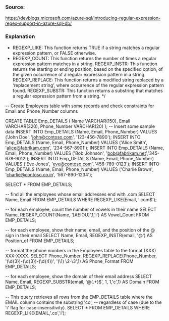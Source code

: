 ### Source:
https://devblogs.microsoft.com/azure-sql/introducing-regular-expression-regex-support-in-azure-sql-db/

### Explanation
* REGEXP_LIKE: This function returns TRUE if a string matches a regular expression pattern, or FALSE otherwise.
* REGEXP_COUNT: This function returns the number of times a regular expression pattern matches in a string.
REGEXP_INSTR: This function returns the starting or ending position, based on the specified option, of the given occurrence of a regular expression pattern in a string.
REGEXP_REPLACE: This function returns a modified string replaced by a ‘replacement string’, where occurrence of the regular expression pattern found.
REGEXP_SUBSTR: This function returns a substring that matches a regular expression pattern from a string.
*/

-- Create Employees table with some records and check constraints for Email and Phone_Number columns

CREATE TABLE Emp_DETAILS (
    Name VARCHAR(150),
    Email VARCHAR(320),
    Phone_Number VARCHAR(20)
);
-- Insert some sample data
INSERT INTO Emp_DETAILS (Name, Email, Phone_Number) VALUES
    ('John Doe', 'john@contoso.com', '123-456-7890');
INSERT INTO Emp_DETAILS (Name, Email, Phone_Number) VALUES
    ('Alice Smith', 'alice@fabrikam.com', '234-567-8901');
INSERT INTO Emp_DETAILS (Name, Email, Phone_Number) VALUES
    ('Bob Johnson', 'bob@fabrikam.net','345-678-9012');
INSERT INTO Emp_DETAILS (Name, Email, Phone_Number) VALUES
    ('Eve Jones', 'eve@contoso.com', '456-789-0123');
INSERT INTO Emp_DETAILS (Name, Email, Phone_Number) VALUES
    ('Charlie Brown', 'charlie@contoso.co.in', '567-890-1234');


SELECT * FROM EMP_DETAILS;

-- find all the employees whose email addresses end with .com
SELECT Name, Email FROM EMP_DETAILS WHERE REGEXP_LIKE(Email, '\.com$');

-- for each employee, count the number of vowels in their name
SELECT Name, REGEXP_COUNT(Name, '[AEIOU]',1,'i') AS Vowel_Count FROM EMP_DETAILS;

-- for each employee, show their name, email, and the position of the @ sign in their email
SELECT Name, Email, REGEXP_INSTR(email, '@') AS Position_of FROM EMP_DETAILS;

-- format the phone numbers in the Employees table to the format (XXX) XXX-XXXX.
SELECT Phone_Number, REGEXP_REPLACE(Phone_Number, '(\d{3})-(\d{3})-(\d{4})', '(\1) \2-\3',1) AS Phone_Format FROM EMP_DETAILS;

-- for each employee, show the domain of their email address
SELECT Name, Email, REGEXP_SUBSTR(email, '@(.+)$', 1, 1,'c',1) AS Domain FROM EMP_DETAILS;

-- This query retrieves all rows from the EMP_DETAILS table where the EMAIL column contains the substring 'co', 
-- regardless of case (due to the 'i' flag for case-insensitivity).
SELECT * FROM EMP_DETAILS WHERE REGEXP_LIKE(EMAIL,'.co','i');
